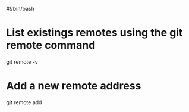 #!/bin/bash

# List existings remotes using the git remote command
git remote -v

# Add a new remote address
git remote add <name> <url>